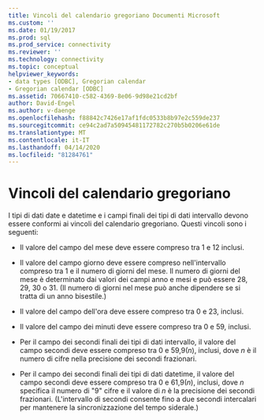 ```yaml
---
title: Vincoli del calendario gregoriano Documenti Microsoft
ms.custom: ''
ms.date: 01/19/2017
ms.prod: sql
ms.prod_service: connectivity
ms.reviewer: ''
ms.technology: connectivity
ms.topic: conceptual
helpviewer_keywords:
- data types [ODBC], Gregorian calendar
- Gregorian calendar [ODBC]
ms.assetid: 70667410-c582-4369-8e06-9d98e21cd2bf
author: David-Engel
ms.author: v-daenge
ms.openlocfilehash: f88842c7426e17af1fdc0533b8b97e2c559de237
ms.sourcegitcommit: ce94c2ad7a50945481172782c270b5b0206e61de
ms.translationtype: MT
ms.contentlocale: it-IT
ms.lasthandoff: 04/14/2020
ms.locfileid: "81284761"
---
```

# <a name="constraints-of-the-gregorian-calendar"></a>Vincoli del calendario gregoriano
I tipi di dati date e datetime e i campi finali dei tipi di dati intervallo devono essere conformi ai vincoli del calendario gregoriano. Questi vincoli sono i seguenti:  
  
-   Il valore del campo del mese deve essere compreso tra 1 e 12 inclusi.  
  
-   Il valore del campo giorno deve essere compreso nell'intervallo compreso tra 1 e il numero di giorni del mese. Il numero di giorni del mese è determinato dai valori dei campi anno e mesi e può essere 28, 29, 30 o 31. (Il numero di giorni nel mese può anche dipendere se si tratta di un anno bisestile.)  
  
-   Il valore del campo dell'ora deve essere compreso tra 0 e 23, inclusi.  
  
-   Il valore del campo dei minuti deve essere compreso tra 0 e 59, inclusi.  
  
-   Per il campo dei secondi finali dei tipi di dati intervallo, il valore del campo secondi deve essere compreso tra 0 e 59,9(*n*), inclusi, dove *n* è il numero di cifre nella precisione dei secondi frazionari.  
  
-   Per il campo dei secondi finali dei tipi di dati datetime, il valore del campo secondi deve essere compreso tra 0 e 61,9(*n*), inclusi, dove *n* specifica il numero di "9" cifre e il valore di *n* è la precisione dei secondi frazionari. (L'intervallo di secondi consente fino a due secondi intercalari per mantenere la sincronizzazione del tempo siderale.)
